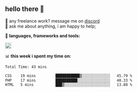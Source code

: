 ## hello there 👋

💼 any freelance work? message me on [discord](https://discord.com/users/577571414186393661/)\
💬 ask me about anything, i am happy to help;

🌸 **languages, frameworks and tools:**  

<img height="20" src="https://skillicons.dev/icons?i=js,ts,nodejs,html,css,react,next,express,nuxt,php,java,kotlin,python,npm,git,docker,gradle,maven,nginx,tailwind,jquery,mysql,redis,mongodb&perline=50">

📊 **this week i spent my time on:**
<!--START_SECTION:waka-->

```txt
Total Time: 43 mins

CSS    19 mins         ███████████▒░░░░░░░░░░░░░   45.79 %
PHP    17 mins         ██████████░░░░░░░░░░░░░░░   40.33 %
HTML   5 mins          ███▒░░░░░░░░░░░░░░░░░░░░░   13.88 %
```

<!--END_SECTION:waka-->
